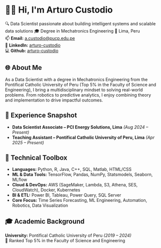 # 👨‍🔬 Hi, I'm Arturo Custodio

🔍 Data Scientist passionate about building intelligent systems and scalable data solutions
🎓 Degree in Mechatronics Engineering
📌 Lima, Peru  
📫 **Email:** a.custodio@pucp.edu.pe  
🔗 **LinkedIn:** [arturo-custodio](https://linkedin.com/in/arturo-custodio)  
💻 **Github:** [arturo-custodio](https://github.com/arturo-custodio)

## 🌐 About Me

As a Data Scientist with a degree in Mechatronics Engineering from the Pontifical Catholic University of Peru (Top 5% in the Faculty of Science and Engineering), I bring a multidisciplinary mindset to solving real-world problems. From robotics to predictive analytics, I enjoy combining theory and implementation to drive impactful outcomes.

## 🌟 Experience Snapshot

- **Data Scientist Associate – PCI Energy Solutions, Lima** *(Aug 2024 – Present)*
- **Teaching Assistant – Pontifical Catholic University of Peru, Lima** *(Apr 2025 – Present)*

## 🧰 Technical Toolbox

- **Languages:** Python, R, Java, C++, SQL, Matlab, HTML/CSS  
- **ML & Data Tools:** TensorFlow, Pandas, NumPy, Statsmodels, Seaborn, MLflow  
- **Cloud & DevOps:** AWS (SageMaker, Lambda, S3, Athena, SES, CloudWatch), Docker, Kubernetes  
- **BI & ETL:** Power BI, Tableau, Power Query, SQL Server  
- **Core Focus:** Time Series Forecasting, ML Engineering, Automation, Robotics, Data Visualization

## 🎓 Academic Background

**University:** Pontifical Catholic University of Peru *(2019 – 2024)*  
🏅 Ranked Top 5% in the Faculty of Science and Engineering
